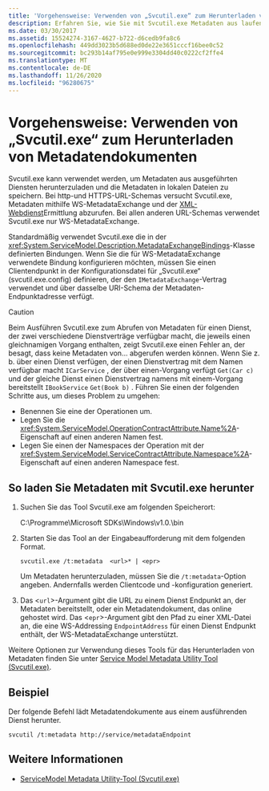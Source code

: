 ```yaml
---
title: 'Vorgehensweise: Verwenden von „Svcutil.exe“ zum Herunterladen von Metadatendokumenten'
description: Erfahren Sie, wie Sie mit Svcutil.exe Metadaten aus laufenden Diensten herunterladen und die Metadaten in lokalen Dateien speichern.
ms.date: 03/30/2017
ms.assetid: 15524274-3167-4627-b722-d6cedb9fa8c6
ms.openlocfilehash: 449dd3023b5d688ed0de22e3651cccf16bee0c52
ms.sourcegitcommit: bc293b14af795e0e999e3304dd40c0222cf2ffe4
ms.translationtype: MT
ms.contentlocale: de-DE
ms.lasthandoff: 11/26/2020
ms.locfileid: "96280675"
---
```

# <a name="how-to-use-svcutilexe-to-download-metadata-documents"></a>Vorgehensweise: Verwenden von „Svcutil.exe“ zum Herunterladen von Metadatendokumenten

Svcutil.exe kann verwendet werden, um Metadaten aus ausgeführten Diensten herunterzuladen und die Metadaten in lokalen Dateien zu speichern. Bei http-und HTTPS-URL-Schemas versucht Svcutil.exe, Metadaten mithilfe WS-MetadataExchange und der [XML-Webdienst](/previous-versions/dotnet/netframework-4.0/fxx6cfx2(v=vs.100))Ermittlung abzurufen. Bei allen anderen URL-Schemas verwendet Svcutil.exe nur WS-MetadataExchange.  
  
 Standardmäßig verwendet Svcutil.exe die in der <xref:System.ServiceModel.Description.MetadataExchangeBindings>-Klasse definierten Bindungen. Wenn Sie die für WS-MetadataExchange verwendete Bindung konfigurieren möchten, müssen Sie einen Clientendpunkt in der Konfigurationsdatei für „Svcutil.exe“ (svcutil.exe.config) definieren, der den `IMetadataExchange`-Vertrag verwendet und über dasselbe URI-Schema der Metadaten-Endpunktadresse verfügt.  
  
> [!CAUTION]
> Beim Ausführen Svcutil.exe zum Abrufen von Metadaten für einen Dienst, der zwei verschiedene Dienstverträge verfügbar macht, die jeweils einen gleichnamigen Vorgang enthalten, zeigt Svcutil.exe einen Fehler an, der besagt, dass keine Metadaten von... abgerufen werden können. Wenn Sie z. b. über einen Dienst verfügen, der einen Dienstvertrag mit dem Namen verfügbar macht `ICarService` , der über einen-Vorgang verfügt `Get(Car c)` und der gleiche Dienst einen Dienstvertrag namens mit einem-Vorgang bereitstellt `IBookService` `Get(Book b)` . Führen Sie einen der folgenden Schritte aus, um dieses Problem zu umgehen:
>
> - Benennen Sie eine der Operationen um.
> - Legen Sie die <xref:System.ServiceModel.OperationContractAttribute.Name%2A>-Eigenschaft auf einen anderen Namen fest.
> - Legen Sie einen der Namespaces der Operation mit der <xref:System.ServiceModel.ServiceContractAttribute.Namespace%2A>-Eigenschaft auf einen anderen Namespace fest.
  
## <a name="to-download-metadata-using-svcutilexe"></a>So laden Sie Metadaten mit Svcutil.exe herunter  
  
1. Suchen Sie das Tool Svcutil.exe am folgenden Speicherort:  
  
     C:\Programme\Microsoft SDKs\Windows\v1.0.\bin  
  
2. Starten Sie das Tool an der Eingabeaufforderung mit dem folgenden Format.  
  
    ```console
    svcutil.exe /t:metadata  <url>* | <epr>  
    ```  
  
     Um Metadaten herunterzuladen, müssen Sie die `/t:metadata`-Option angeben. Andernfalls werden Clientcode und -konfiguration generiert.  
  
3. Das <`url`>-Argument gibt die URL zu einem Dienst Endpunkt an, der Metadaten bereitstellt, oder ein Metadatendokument, das online gehostet wird. Das <`epr`>-Argument gibt den Pfad zu einer XML-Datei an, die eine WS-Addressing `EndpointAddress` für einen Dienst Endpunkt enthält, der WS-MetadataExchange unterstützt.  
  
 Weitere Optionen zur Verwendung dieses Tools für das Herunterladen von Metadaten finden Sie unter [Service Model Metadata Utility Tool (Svcutil.exe)](../servicemodel-metadata-utility-tool-svcutil-exe.md).  
  
## <a name="example"></a>Beispiel  

 Der folgende Befehl lädt Metadatendokumente aus einem ausführenden Dienst herunter.  
  
```console
svcutil /t:metadata http://service/metadataEndpoint  
```  
  
## <a name="see-also"></a>Weitere Informationen

- [ServiceModel Metadata Utility-Tool (Svcutil.exe)](../servicemodel-metadata-utility-tool-svcutil-exe.md)
